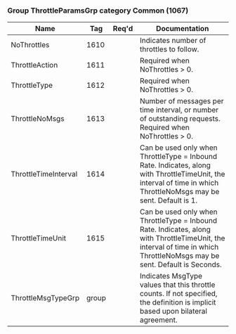 ### Group ThrottleParamsGrp category Common (1067)

| Name                 | Tag   | Req'd | Documentation                                                                                                                               |
|----------------------|-------|----------|-------------------------------------------------------------------------------------------------------------------------------|
| NoThrottles          | 1610  |       | Indicates number of throttles to follow.                                                                                                                               |
| ThrottleAction       | 1611  |       | Required when NoThrottles > 0.                                                                                                                               |
| ThrottleType         | 1612  |       | Required when NoThrottles > 0.                                                                                                                               |
| ThrottleNoMsgs       | 1613  |       | Number of messages per time interval, or number of outstanding requests. Required when NoThrottles > 0.                                                                  |
| ThrottleTimeInterval | 1614  |       | Can be used only when ThrottleType = Inbound Rate. Indicates, along with ThrottleTimeUnit, the interval of time in which ThrottleNoMsgs may be sent. Default is 1.       |
| ThrottleTimeUnit     | 1615  |       | Can be used only when ThrottleType = Inbound Rate. Indicates, along with ThrottleTimeUnit, the interval of time in which ThrottleNoMsgs may be sent. Default is Seconds. |
| ThrottleMsgTypeGrp   | group |       | Indicates MsgType values that this throttle counts. If not specified, the definition is implicit based upon bilateral agreement.                                         |

